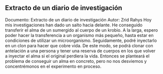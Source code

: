 ## Extracto de un diario de investigación
Documento: Extracto de un diario de investigación
Autor: Zrid Rahys
Hoy mis investigaciones han dado un salto hacia delante. He conseguido transferir el alma de un sumergido al cuerpo de un krobio. A la larga, espero poder hacer la transferencia a un organismo más pequeño, hasta estar en condiciones de utilizar un microorganismo. Seguidamente, podré inyectarlo en un clon para hacer que cobre vida. De este modo, se podrá clonar con antelación a una persona y tener una reserva de cuerpos en los que volver a inyectar el alma si el original perdiera la vida. Entonces se planteará el problema de conseguir un alma en concreto, pero no nos desviemos y concentrémonos en el experimento en proceso.
